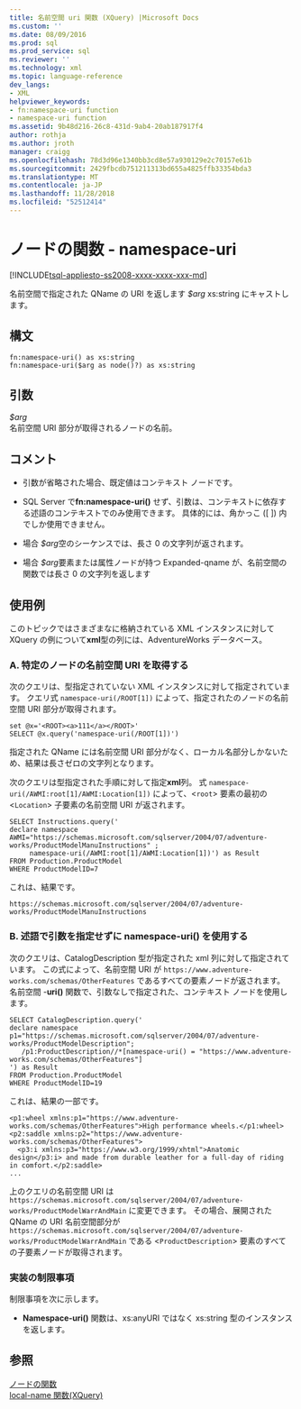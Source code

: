 ```yaml
---
title: 名前空間 uri 関数 (XQuery) |Microsoft Docs
ms.custom: ''
ms.date: 08/09/2016
ms.prod: sql
ms.prod_service: sql
ms.reviewer: ''
ms.technology: xml
ms.topic: language-reference
dev_langs:
- XML
helpviewer_keywords:
- fn:namespace-uri function
- namespace-uri function
ms.assetid: 9b48d216-26c8-431d-9ab4-20ab187917f4
author: rothja
ms.author: jroth
manager: craigg
ms.openlocfilehash: 78d3d96e1340bb3cd8e57a930129e2c70157e61b
ms.sourcegitcommit: 2429fbcdb751211313bd655a4825ffb33354bda3
ms.translationtype: MT
ms.contentlocale: ja-JP
ms.lasthandoff: 11/28/2018
ms.locfileid: "52512414"
---
```

# <a name="functions-on-nodes---namespace-uri"></a>ノードの関数 - namespace-uri
[!INCLUDE[tsql-appliesto-ss2008-xxxx-xxxx-xxx-md](../includes/tsql-appliesto-ss2008-xxxx-xxxx-xxx-md.md)]

  名前空間で指定された QName の URI を返します *$arg* xs:string にキャストします。  
  
## <a name="syntax"></a>構文  
  
```  
fn:namespace-uri() as xs:string  
fn:namespace-uri($arg as node()?) as xs:string  
```  
  
## <a name="arguments"></a>引数  
 *$arg*  
 名前空間 URI 部分が取得されるノードの名前。  
  
## <a name="remarks"></a>コメント  
  
-   引数が省略された場合、既定値はコンテキスト ノードです。  
  
-   SQL Server で**fn:namespace-uri()** せず、引数は、コンテキストに依存する述語のコンテキストでのみ使用できます。 具体的には、角かっこ ([ ]) 内でしか使用できません。  
  
-   場合 *$arg*空のシーケンスでは、長さ 0 の文字列が返されます。  
  
-   場合 *$arg*要素または属性ノードが持つ Expanded-qname が、名前空間の関数では長さ 0 の文字列を返します  
  
## <a name="examples"></a>使用例  
 このトピックではさまざまなに格納されている XML インスタンスに対して XQuery の例について**xml**型の列には、AdventureWorks データベース。  
  
### <a name="a-retrieve-namespace-uri-of-a-specific-node"></a>A. 特定のノードの名前空間 URI を取得する  
 次のクエリは、型指定されていない XML インスタンスに対して指定されています。 クエリ式 `namespace-uri(/ROOT[1])` によって、指定されたのノードの名前空間 URI 部分が取得されます。  
  
```  
set @x='<ROOT><a>111</a></ROOT>'  
SELECT @x.query('namespace-uri(/ROOT[1])')  
```  
  
 指定された QName には名前空間 URI 部分がなく、ローカル名部分しかないため、結果は長さゼロの文字列となります。  
  
 次のクエリは型指定された手順に対して指定**xml**列。 式 `namespace-uri(/AWMI:root[1]/AWMI:Location[1])` によって、<`root`> 要素の最初の <`Location`> 子要素の名前空間 URI が返されます。  
  
```  
SELECT Instructions.query('  
declare namespace AWMI="https://schemas.microsoft.com/sqlserver/2004/07/adventure-works/ProductModelManuInstructions" ;  
     namespace-uri(/AWMI:root[1]/AWMI:Location[1])') as Result  
FROM Production.ProductModel  
WHERE ProductModelID=7  
```  
  
 これは、結果です。  
  
```  
https://schemas.microsoft.com/sqlserver/2004/07/adventure-works/ProductModelManuInstructions  
```  
  
### <a name="b-using-namespace-uri-without-argument-in-a-predicate"></a>B. 述語で引数を指定せずに namespace-uri() を使用する  
 次のクエリは、CatalogDescription 型が指定された xml 列に対して指定されています。 この式によって、名前空間 URI が `https://www.adventure-works.com/schemas/OtherFeatures` であるすべての要素ノードが返されます。 名前空間 -**uri()** 関数で、引数なしで指定された、コンテキスト ノードを使用します。  
  
```  
SELECT CatalogDescription.query('  
declare namespace p1="https://schemas.microsoft.com/sqlserver/2004/07/adventure-works/ProductModelDescription";  
   /p1:ProductDescription//*[namespace-uri() = "https://www.adventure-works.com/schemas/OtherFeatures"]  
') as Result  
FROM Production.ProductModel  
WHERE ProductModelID=19  
```  
  
 これは、結果の一部です。  
  
```  
<p1:wheel xmlns:p1="https://www.adventure-works.com/schemas/OtherFeatures">High performance wheels.</p1:wheel>  
<p2:saddle xmlns:p2="https://www.adventure-works.com/schemas/OtherFeatures">  
  <p3:i xmlns:p3="https://www.w3.org/1999/xhtml">Anatomic design</p3:i> and made from durable leather for a full-day of riding in comfort.</p2:saddle>  
...  
```  
  
 上のクエリの名前空間 URI は `https://schemas.microsoft.com/sqlserver/2004/07/adventure-works/ProductModelWarrAndMain` に変更できます。 その場合、展開された QName の URI 名前空間部分が `https://schemas.microsoft.com/sqlserver/2004/07/adventure-works/ProductModelWarrAndMain` である <`ProductDescription`> 要素のすべての子要素ノードが取得されます。  
  
### <a name="implementation-limitations"></a>実装の制限事項  
 制限事項を次に示します。  
  
-   **Namespace-uri()** 関数は、xs:anyURI ではなく xs:string 型のインスタンスを返します。  
  
## <a name="see-also"></a>参照  
 [ノードの関数](https://msdn.microsoft.com/library/09a8affa-3341-4f50-aebc-fdf529e00c08)   
 [local-name 関数&#40;XQuery&#41;](../xquery/functions-on-nodes-local-name.md)  
  
  
